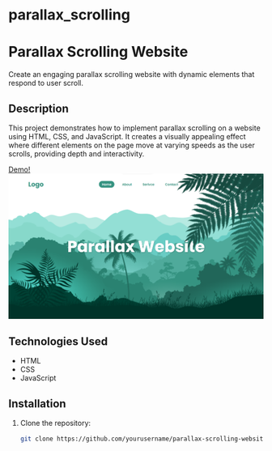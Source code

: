 # parallax_scrolling
# Parallax Scrolling Website

Create an engaging parallax scrolling website with dynamic elements that respond to user scroll.

## Description

This project demonstrates how to implement parallax scrolling on a website using HTML, CSS, and JavaScript. It creates a visually appealing effect where different elements on the page move at varying speeds as the user scrolls, providing depth and interactivity.

[Demo!](https://zukachin.github.io/parallax_scrollin/)
![Parallax Scrolling Website Demo](assets\img\demo.png)


## Technologies Used

- HTML
- CSS
- JavaScript

## Installation

1. Clone the repository:

   ```bash
   git clone https://github.com/yourusername/parallax-scrolling-website.git
